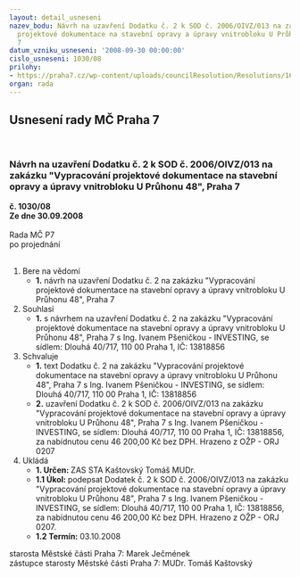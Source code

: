 ```yaml
---
layout: detail_usneseni
nazev_bodu: Návrh na uzavření Dodatku č. 2 k SOD č. 2006/OIVZ/013 na zakázku "Vypracování
  projektové dokumentace na stavební opravy a úpravy vnitrobloku U Průhonu 48", Praha
  7
datum_vzniku_usneseni: '2008-09-30 00:00:00'
cislo_usneseni: 1030/08
prilohy:
- https://praha7.cz/wp-content/uploads/councilResolution/Resolutions/16743/37-dodatek_-_od_zhot._+_od_op.doc
organ: rada
---
```

<div id="ucUsn_pList" class="usn">
	<span><h2>Usnesení rady MČ Praha 7 </h2>
<br></span><div class="standBody">
<span><h3>Návrh na uzavření Dodatku č. 2 k SOD č. 2006/OIVZ/013 na zakázku "Vypracování projektové dokumentace na stavební opravy a úpravy vnitrobloku U Průhonu 48", Praha 7</h3></span><div class="center">
		<strong>č. 1030/08</strong><br>
	</div>
<div class="center">
		<strong>Ze dne 30.09.2008</strong><br><br>
	</div>Rada MČ P7<br> po projednání<br><br><ol>
<li>Bere na vědomí<ul><li>
<strong>1.</strong> návrh na uzavření Dodatku č. 2 na zakázku "Vypracování projektové dokumentace na stavební opravy a úpravy vnitrobloku U Průhonu 48", Praha 7</li></ul>
</li>
<li>Souhlasí<ul><li>
<strong>1.</strong> s návrhem na uzavření Dodatku č. 2 na zakázku "Vypracování projektové dokumentace na stavební opravy a úpravy vnitrobloku U Průhonu 48", Praha 7 s Ing. Ivanem Pšeničkou - INVESTING, se sídlem: Dlouhá 40/717, 110 00 Praha 1, IČ: 13818856 </li></ul>
</li>
<li>Schvaluje<ul>
<li>
<strong>1.</strong> text Dodatku č. 2 na zakázku "Vypracování projektové dokumentace na stavební opravy a úpravy vnitrobloku U Průhonu 48", Praha 7 s Ing. Ivanem Pšeničkou - INVESTING, se sídlem: Dlouhá 40/717, 110 00 Praha 1, IČ: 13818856 </li>
<li>
<strong>2.</strong> uzavření Dodatku č. 2 k SOD č. 2006/OIVZ/013  na zakázku "Vypracování projektové dokumentace na stavební opravy a úpravy vnitrobloku U Průhonu 48", Praha 7 s Ing. Ivanem Pšeničkou - INVESTING, se sídlem: Dlouhá 40/717, 110 00 Praha 1, IČ: 13818856, za nabídnutou cenu  46 200,00 Kč bez DPH. Hrazeno z OŽP - ORJ 0207   </li>
</ul>
</li>
<li>Ukládá<ul>
<li>
<strong>1. Určen: </strong>ZAS STA Kaštovský Tomáš MUDr.</li>
<li>
<strong>1.1 Úkol: </strong>podepsat Dodatek č. 2 k SOD č. 2006/OIVZ/013  na zakázku "Vypracování projektové dokumentace na stavební opravy a úpravy vnitrobloku U Průhonu 48", Praha 7 s Ing. Ivanem Pšeničkou - INVESTING, se sídlem: Dlouhá 40/717, 110 00 Praha 1, IČ: 13818856, za nabídnutou cenu  46 200,00 Kč bez DPH. Hrazeno z OŽP - ORJ 0207.</li>
<li>
<strong>1.2 Termín: </strong>03.10.2008</li>
</ul>
</li>
</ol>starosta Městské části Praha 7: Marek Ječmének<br>zástupce starosty Městské části Praha 7: MUDr. Tomáš Kaštovský 
</div>
</div>